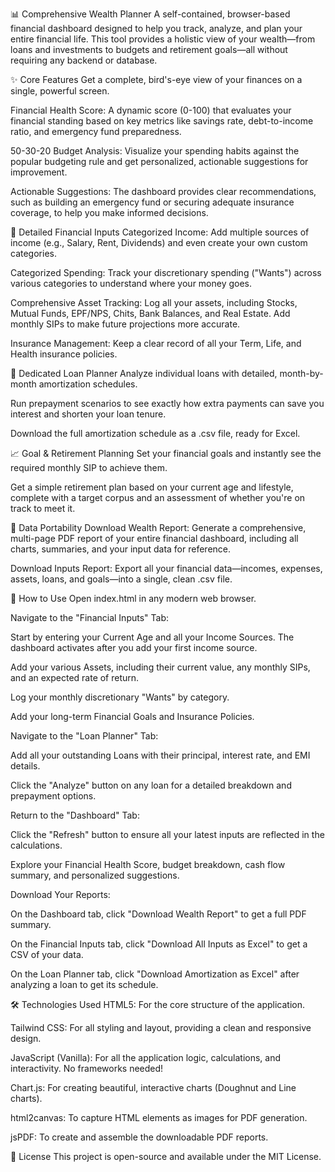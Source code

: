 📊 Comprehensive Wealth Planner
A self-contained, browser-based financial dashboard designed to help you track, analyze, and plan your entire financial life. This tool provides a holistic view of your wealth—from loans and investments to budgets and retirement goals—all without requiring any backend or database.

✨ Core Features
Get a complete, bird's-eye view of your finances on a single, powerful screen.

Financial Health Score: A dynamic score (0-100) that evaluates your financial standing based on key metrics like savings rate, debt-to-income ratio, and emergency fund preparedness.

50-30-20 Budget Analysis: Visualize your spending habits against the popular budgeting rule and get personalized, actionable suggestions for improvement.

Actionable Suggestions: The dashboard provides clear recommendations, such as building an emergency fund or securing adequate insurance coverage, to help you make informed decisions.

📝 Detailed Financial Inputs
Categorized Income: Add multiple sources of income (e.g., Salary, Rent, Dividends) and even create your own custom categories.

Categorized Spending: Track your discretionary spending ("Wants") across various categories to understand where your money goes.

Comprehensive Asset Tracking: Log all your assets, including Stocks, Mutual Funds, EPF/NPS, Chits, Bank Balances, and Real Estate. Add monthly SIPs to make future projections more accurate.

Insurance Management: Keep a clear record of all your Term, Life, and Health insurance policies.

🏦 Dedicated Loan Planner
Analyze individual loans with detailed, month-by-month amortization schedules.

Run prepayment scenarios to see exactly how extra payments can save you interest and shorten your loan tenure.

Download the full amortization schedule as a .csv file, ready for Excel.

📈 Goal & Retirement Planning
Set your financial goals and instantly see the required monthly SIP to achieve them.

Get a simple retirement plan based on your current age and lifestyle, complete with a target corpus and an assessment of whether you're on track to meet it.

📁 Data Portability
Download Wealth Report: Generate a comprehensive, multi-page PDF report of your entire financial dashboard, including all charts, summaries, and your input data for reference.

Download Inputs Report: Export all your financial data—incomes, expenses, assets, loans, and goals—into a single, clean .csv file.

🚀 How to Use
Open index.html in any modern web browser.

Navigate to the "Financial Inputs" Tab:

Start by entering your Current Age and all your Income Sources. The dashboard activates after you add your first income source.

Add your various Assets, including their current value, any monthly SIPs, and an expected rate of return.

Log your monthly discretionary "Wants" by category.

Add your long-term Financial Goals and Insurance Policies.

Navigate to the "Loan Planner" Tab:

Add all your outstanding Loans with their principal, interest rate, and EMI details.

Click the "Analyze" button on any loan for a detailed breakdown and prepayment options.

Return to the "Dashboard" Tab:

Click the "Refresh" button to ensure all your latest inputs are reflected in the calculations.

Explore your Financial Health Score, budget breakdown, cash flow summary, and personalized suggestions.

Download Your Reports:

On the Dashboard tab, click "Download Wealth Report" to get a full PDF summary.

On the Financial Inputs tab, click "Download All Inputs as Excel" to get a CSV of your data.

On the Loan Planner tab, click "Download Amortization as Excel" after analyzing a loan to get its schedule.

🛠️ Technologies Used
HTML5: For the core structure of the application.

Tailwind CSS: For all styling and layout, providing a clean and responsive design.

JavaScript (Vanilla): For all the application logic, calculations, and interactivity. No frameworks needed!

Chart.js: For creating beautiful, interactive charts (Doughnut and Line charts).

html2canvas: To capture HTML elements as images for PDF generation.

jsPDF: To create and assemble the downloadable PDF reports.

📄 License
This project is open-source and available under the MIT License.

